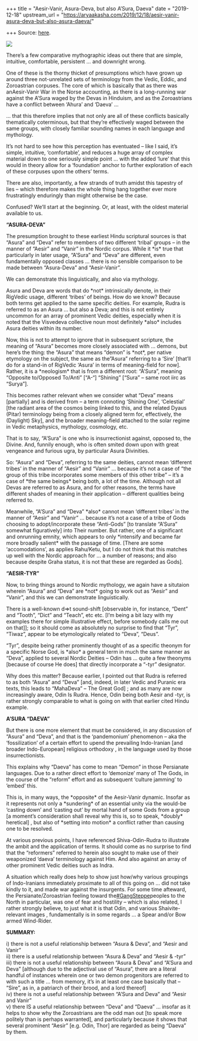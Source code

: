 +++
title = "Aesir-Vanir, Asura-Deva, but also A’Sura, Daeva"
date = "2019-12-18"
upstream_url = "https://aryaakasha.com/2019/12/18/aesir-vanir-asura-deva-but-also-asura-daeva/"

+++
Source: [here](https://aryaakasha.com/2019/12/18/aesir-vanir-asura-deva-but-also-asura-daeva/).

![](https://aryaakasha.files.wordpress.com/2019/12/80591638_10162704523055574_9136195926006693888_n.jpg?w=700)

There’s a few comparative mythographic ideas out there that are simple,
intuitive, comfortable, persistent … and downright wrong.

One of these is the thorny thicket of presumptions which have grown up
around three not-unrelated sets of terminology from the Vedic, Eddic,
and Zoroastrian corpuses. The core of which is basically that as there
was anAesir-Vanir War in the Norse accounting, as there is a
long-running war against the A’Sura waged by the Devas in Hinduism, and
as the Zoroastrians have a conflict between ‘Ahura’ and ‘Daeva’ …

… that this therefore implies that not only are all of these conflicts
basically thematically coterminous, but that they’re effectively waged
between the same groups, with closely familiar sounding names in each
language and mythology.

It’s not hard to see how this perception has eventuated – like I said,
it’s simple, intuitive, ‘comfortable’, and reduces a huge array of
complex material down to one seriously simple point … with the added
‘lure’ that this would in theory allow for a ‘foundation’ anchor to
further exploration of each of these corpuses upon the others’ terms.

There are also, importantly, a few strands of truth amidst this tapestry
of lies – which therefore makes the whole thing hang together ever more
frustratingly enduringly than might otherwise be the case.

Confused? We’ll start at the beginning. Or, at least, with the oldest
material available to us.

**“ASURA-DEVA”**

The presumption brought to these earliest Hindu scriptural sources is
that “Asura” and “Deva” refer to members of two different ‘tribal’
groups – in the manner of “Aesir” and “Vanir” in the Nordic corpus.
While it \*is\* true that particularly in later usage, “A’Sura” and
“Deva” are different, even fundamentally opposed classes … there is no
sensible comparison to be made between “Asura-Deva” and “Aesir-Vanir”.

We can demonstrate this linguistically, and also via mythology.

Asura and Deva are words that do \*not\* intrinsically denote, in their
RigVedic usage, different ‘tribes’ of beings. How do we know? Because
both terms get applied to the same specific deities. For example, Rudra
is referred to as an Asura … but also a Deva; and this is not entirely
uncommon for an array of prominent Vedic deities, especially when it is
noted that the Visvedeva collective noun most definitely \*also\*
includes Asura deities within its number.

Now, this is not to attempt to ignore that in subsequent scripture, the
meaning of “Asura” becomes more closely associated with … demons, but
here’s the thing: the “Asura” that means “demon” is \*not\*, per native
etymology on the subject, the same as the”Asura” referring to a ‘Sire’
\[that’ll do for a stand-in of RigVedic ‘Asura’ in terms of
meaning-field for now\]. Rather, it is a \*neologism\* that is from a
different root: “A’Sura”, meaning “Opposite to/Opposed To/Anti” \[“A-“\]
“Shining” \[“Sura” – same root iirc as “Surya”\].

This becomes rather relevant when we consider what “Deva” means
\[partially\] and is derived from – a term connoting ‘Shining One’,
‘Celestial’ \[the radiant area of the cosmos being linked to this, and
the related Dyaus (Pitar) terminology being from a closely aligned term
for, effectively, the (Daylight) Sky\], and the broader meaning-field
attached to the solar regime in Vedic metaphysics, mythology, cosmology,
etc.

That is to say, “A’Sura” is one who is insurrectionist against, opposed
to, the Divine. And, funnily enough, who is often smited down upon with
great vengeance and furious ugra, by particular Asura Divinities.

So: “Asura” and “Deva”, referring to the same deities, cannot mean
‘different tribes’ in the manner of “Aesir” and “Vanir” … because it’s
not a case of “the group of this tribe incorporates some members of this
other tribe” – it’s a case of \*the same beings\* being both, a lot of
the time. Although not all Devas are referred to as Asura, and for other
reasons, the terms have different shades of meaning in their application
– different qualities being referred to.

Meanwhile, “A’Sura” and “Deva” \*also\* cannot mean ‘different tribes’
in the manner of “Aesir” and “Vanir” … because it’s not a case of a
tribe of Gods choosing to adopt/incorporate these “Anti-Gods” \[to
translate “A’Sura” somewhat figuratively\] into Their number. But
rather, one of a significant and onrunning emnity, which appears to only
\*intensify and became far more broadly salient\* with the passage of
time. \[There are some ‘accomodations’, as applies Rahu/Ketu, but I do
not think that this matches up well with the Nordic approach for … a
number of reasons; and also because despite Graha status, it is not that
these are regarded as Gods\].

**“AESIR-TYR”**

Now, to bring things around to Nordic mythology, we again have a
situtaion wherein “Asura” and “Deva” are \*not\* going to work out as
“Aesir” and “Vanir”, and this we can demonstrate linguistically.

There is a well-known d=>t sound-shift \[observable in, for instance,
“Dent” and “Tooth”, “Dict” and “Teach”, etc etc. \[I’m being a bit lazy
with my examples there for simple illustrative effect, before somebody
calls me out on that\]\]; so it should come as absolutely no surprise to
find that “Tyr”, “Tiwaz”, appear to be etymologically related to “Deva”,
“Deus”.

“Tyr”, despite being rather prominently thought of as a specific theonym
for a specific Norse God, is \*also\* a general term in much the same
manner as “Deva”, applied to several Nordic Deities – Odin has … quite a
few theonyms \[because of course He does\] that directly incorporate a
“-tyr” designator.

Why does this matter? Because earlier, I pointed out that Rudra is
referred to as both “Asura” and “Deva” \[and, indeed, in later Vedic and
Puranic era texts, this leads to “MahaDeva” – The Great God\] ; and as
many are now increasingly aware, Odin Is Rudra. Hence, Odin being both
Aesir and -tyr, is rather strongly comparable to what is going on with
that earlier cited Hindu example.

**A’SURA “DAEVA”**

But there is one more element that must be considered, in any discussion
of “Asura” and “Deva”, and that is the ‘pandemonium’ phenomenon – aka
the ‘fossilization’ of a certain effort to upend the prevailing
Indo-Iranian \[and broader Indo-European\] religious orthodoxy , in the
language used by those insurrectionists.

This explains why “Daeva” has come to mean “Demon” in those Persianate
languages. Due to a rather direct effort to ‘demonize’ many of The Gods,
in the course of the “reform” effort and as subsequent ‘culture jamming’
to ’embed’ this.

This is, in many ways, the \*opposite\* of the Aesir-Vanir dynamic.
Insofar as it represents not only a \*sundering\* of an essential unity
via the would-be ‘casting down’ and ‘casting out’ by mortal hand of some
Gods from a group \[a moment’s consideration shall reveal why this is,
so to speak, \*doubly\* heretical\] , but also of \*setting into
motion\* a conflict rather than causing one to be resolved.

At various previous points, I have referenced Shiva-Odin-Rudra to
illustrate the ambit and the application of terms. It should come as no
surprise to find that the “reformers” referred to herein also sought to
make use of their weaponized ‘daeva’ terminology against Him. And also
against an array of other prominent Vedic deities such as Indra.

A situation which really does help to show just how/why various
groupings of Indo-Iranians immediately proximate to all of this going on
… did not take kindly to it, and made war against the insurgents. For
some time afteward, the Persianate/Zoroastrian feeling toward
the[#GangSteppe](https://www.facebook.com/hashtag/gangsteppe?epa=HASHTAG)peoples
to the North in particular, was one of fear and hostility – which is
also related, I rather strongly believe, to just what it is that Odin,
and various Shaivite-relevant images , fundamentally is in some regards
… a Spear and/or Bow armed Wind-Rider.

**SUMMARY:**

i\) there is not a useful relationship between “Asura & Deva”, and
“Aesir and Vanir”  
ii) there is a useful relationship between “Asura & Deva” and “Aesir &
-tyr”  
iii) there is not a useful relationship between “Asura & Deva” and
“A’Sura and Deva” \[although due to the adjectival use of “Asura”, there
are a literal handful of instances wherein one or two demon progenitors
are referred to with such a title … from memory, it’s in at least one
case basically that – “Sire”, as in, a patriarch of their brood, and a
lord thereof\]  
iv) there is not a useful relationship between “A’Sura and Deva” and
“Aesir and Vanir”  
v) there IS a useful relationship between “Deva” and “Daeva” … insofar
as it helps to show why the Zoroastrians are the odd man out \[to speak
more politely than is perhaps warranted\], and particularly because it
shows that several prominent “Aesir” \[e.g. Odin, Thor\] are regarded as
being “Daeva” by them.
